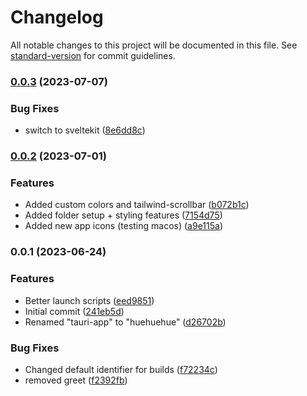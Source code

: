 # Changelog

All notable changes to this project will be documented in this file. See [standard-version](https://github.com/conventional-changelog/standard-version) for commit guidelines.

### [0.0.3](https://github.com/KyrillGobber/huehuehue/compare/v0.0.2...v0.0.3) (2023-07-07)


### Bug Fixes

* switch to sveltekit ([8e6dd8c](https://github.com/KyrillGobber/huehuehue/commit/8e6dd8c0ecf4bd95f9af43421d1bdf4e183a6f8d))

### [0.0.2](https://github.com/KyrillGobber/huehuehue/compare/v0.0.1...v0.0.2) (2023-07-01)


### Features

* Added custom colors and tailwind-scrollbar ([b072b1c](https://github.com/KyrillGobber/huehuehue/commit/b072b1c364f127edb0d1fdd2c09555886a06ba46))
* Added folder setup + styling features ([7154d75](https://github.com/KyrillGobber/huehuehue/commit/7154d757056ff0bdaf01e28916d6bba71c155d89))
* Added new app icons (testing macos) ([a9e115a](https://github.com/KyrillGobber/huehuehue/commit/a9e115a1833cee90b5615229940675aac612e36e))

### 0.0.1 (2023-06-24)


### Features

* Better launch scripts ([eed9851](https://github.com/KyrillGobber/huehuehue/commit/eed98515f79e58cc553fe023f790b05ed94d5b33))
* Initial commit ([241eb5d](https://github.com/KyrillGobber/huehuehue/commit/241eb5d71d65804d92cba279fe34fc36a65bd7ad))
* Renamed "tauri-app" to "huehuehue" ([d26702b](https://github.com/KyrillGobber/huehuehue/commit/d26702bd994fac5ca4256a1316a0c89adec3bf47))


### Bug Fixes

* Changed default identifier for builds ([f72234c](https://github.com/KyrillGobber/huehuehue/commit/f72234c9720c315b37cb06885b47a352e96dd3f9))
* removed greet ([f2392fb](https://github.com/KyrillGobber/huehuehue/commit/f2392fbc6e0c72a9f920248c5cbc6463d744bda7))
